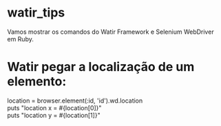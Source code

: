 # watir_tips
Vamos mostrar os comandos do Watir Framework e Selenium WebDriver em Ruby.


# Watir pegar a localização de um elemento:<br>
location = browser.element(:id, 'id').wd.location<br>
puts "location x = #{location[0]}"<br>
puts "location y = #{location[1]}"


